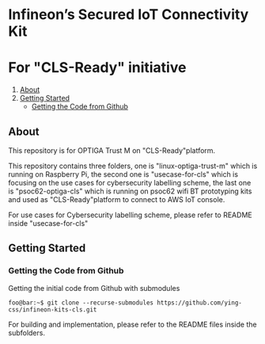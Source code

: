 

# Infineon’s Secured IoT Connectivity Kit

# For "CLS-Ready" initiative

1. [About](#about)
2. [Getting Started](#getting_started)
   - [Getting the Code from Github](#getting_code)

## <a name="about"></a>About

This repository is for OPTIGA Trust M on "CLS-Ready"platform.

This repository contains three folders, one is "linux-optiga-trust-m" which is running on Raspberry Pi, the second one is "usecase-for-cls" which is focusing on the use cases for cybersecurity labelling scheme, the last one is "psoc62-optiga-cls" which is running on psoc62 wifi BT prototyping kits and used as "CLS-Ready"platform to connect to AWS IoT console.

For use cases for Cybersecurity labelling scheme, please refer to README inside "usecase-for-cls"

## <a name="getting_started"></a>Getting Started

### <a name="getting_code"></a>Getting the Code from Github

Getting the initial code from Github with submodules

```console
foo@bar:~$ git clone --recurse-submodules https://github.com/ying-css/infineon-kits-cls.git
```

For building and implementation, please refer to the README files inside the subfolders.